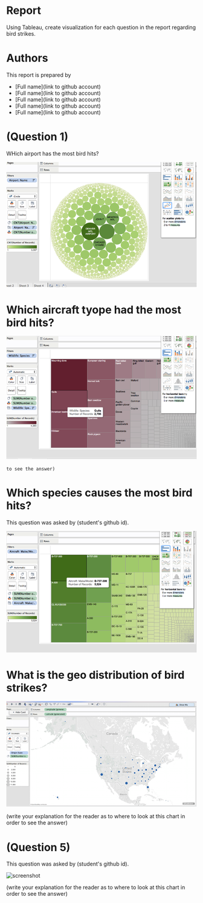 # Report

Using Tableau, create visualization for each question in the report regarding
bird strikes.

# Authors

This report is prepared by
* [Full name](link to github account)
* [Full name](link to github account)
* [Full name](link to github account)
* [Full name](link to github account)
* [Full name](link to github account)

# (Question 1)

WHich airport has the most bird hits?

![screenshot](1.png)


# Which aircraft tyope had the most bird hits? 


![screenshot](2.png)

    to see the answer)

#  Which species causes the most bird hits?

This question was asked by (student's github id).

![screenshot](3.png)


# What is the geo distribution of bird strikes?


![screenshot](4.png)

(write your explanation for the reader as to where to look at this chart in order
    to see the answer)

# (Question 5)

This question was asked by (student's github id).

![screenshot](screenshot.png)

(write your explanation for the reader as to where to look at this chart in order
    to see the answer)    
